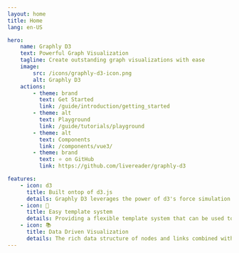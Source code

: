 ```yaml
---
layout: home
title: Home
lang: en-US

hero:
    name: Graphly D3
    text: Powerful Graph Visualization
    tagline: Create outstanding graph visualizations with ease
    image:
        src: /icons/graphly-d3-icon.png
        alt: Graphly D3
    actions:
        - theme: brand
          text: Get Started
          link: /guide/introduction/getting_started
        - theme: alt
          text: Playground
          link: /guide/tutorials/playground
        - theme: alt
          text: Components
          link: /components/vue3/
        - theme: brand
          text: ⭐ on GitHub
          link: https://github.com/livereader/graphly-d3

features:
    - icon: d3
      title: Built ontop of d3.js
      details: Graphly D3 leverages the power of d3's force simulation and data management while offering powerful new features.
    - icon: 🚀
      title: Easy template system
      details: Providing a flexible template system that can be used to develop any desired node visualization is one of the powerful improvements over d3.
    - icon: 📚
      title: Data Driven Visualization
      details: The rich data structure of nodes and links combined with the template system results in an easy-to-use, modern data-driven approach.
---
```

